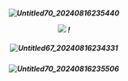 <h5 align="center">


![Untitled70_20240816235440](https://github.com/user-attachments/assets/1b4d32d7-030c-429f-b95e-4e346189e54d)



<div align="center"> 

  ![](https://komarev.com/ghpvc/?username=fordsypines&style=flat&color=953639&base=10000&label=Audience.) !




  <h5 align="center">




  ![Untitled67_20240816234331](https://github.com/user-attachments/assets/5faff525-b800-4719-8491-6f51db51252b)






<h5 align="center">







![Untitled70_20240816235506](https://github.com/user-attachments/assets/13d67264-48c7-47ce-8f0f-573a3c165368)

